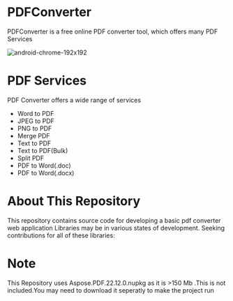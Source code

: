 # PDFConverter
PDFConverter is a  free online PDF converter  tool,  which offers  many PDF Services


![android-chrome-192x192](https://github.com/Arun1989ninja/PDFConverter/assets/38838875/a923e2f0-46aa-4a3c-ba9c-dbea70ebbc43)

# PDF Services

PDF Converter offers a wide range of services
* Word to PDF 
* JPEG to PDF 
* PNG to PDF 
* Merge PDF 
* Text to PDF 
* Text to PDF(Bulk) 
* Split PDF 
* PDF to Word(.doc) 
* PDF to Word(.docx)
# About This Repository
This repository contains source code for developing a  basic pdf converter web application
Libraries  may be in various states of development. Seeking contributions for all of these libraries:

# Note 

This Repository uses Aspose.PDF.22.12.0.nupkg as it is  >150 Mb .This is not included.You may need to download it seperatly to make the project run
 
